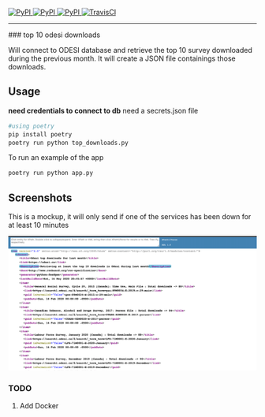 [
![PyPI](https://img.shields.io/pypi/v/ask_schools.svg)
![PyPI](https://img.shields.io/pypi/pyversions/ask_schools.svg)
![PyPI](https://img.shields.io/github/license/guinslym/ask_schools.svg)
](https://pypi.org/project/ask_schools/)
[![TravisCI](https://travis-ci.org/guinslym/ask_schools.svg?branch=master)](https://travis-ci.org/guinslym/ask_schools)

<hr/>
### top 10 odesi downloads

<p>
Will connect to ODESI database and retrieve the top 10 survey downloaded during the previous month. It will create a JSON file containings those downloads.
</p>

## Usage


**need credentials to connect to db** need a secrets.json file

```python 
#using poetry
pip install poetry
poetry run python top_downloads.py
```
To run an example of the app
```python 
poetry run python app.py
```

## Screenshots
This is a mockup, it will only send if one of the services has been down for at least 10 minutes
<p float="left">
    <img src="screenshots/screenshot.png" width="700"/>
</p>



### TODO
1. Add Docker